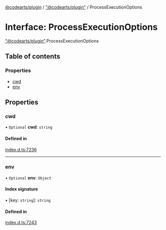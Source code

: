 [@codearts/plugin](../README.md) / ["@codearts/plugin"](../modules/_codearts_plugin_.md) / ProcessExecutionOptions

# Interface: ProcessExecutionOptions

["@codearts/plugin"](../modules/_codearts_plugin_.md).ProcessExecutionOptions

## Table of contents

### Properties

- [cwd](codearts_plugin_.ProcessExecutionOptions.md#cwd)
- [env](codearts_plugin_.ProcessExecutionOptions.md#env)

## Properties

### cwd

• `Optional` **cwd**: `string`

#### Defined in

[index.d.ts:7236](https://github.com/huaweicloud/cloudide-plugin-api/blob/03c74e5/index.d.ts#L7236)

___

### env

• `Optional` **env**: `Object`

#### Index signature

▪ [key: `string`]: `string`

#### Defined in

[index.d.ts:7243](https://github.com/huaweicloud/cloudide-plugin-api/blob/03c74e5/index.d.ts#L7243)
